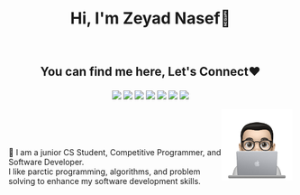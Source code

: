 <h1 align="center">Hi, I'm Zeyad Nasef👋</h1>
<br>
<h2><p align="center">You can find me here, Let's Connect❤️</p></h3>

<p align="center">
    <a href="https://www.linkedin.com/in/zeyad-nasef-aa0a49201/"><img src="https://img.shields.io/badge/Linkedin-0b66c3?style=flat&logo=linkedin&logoColor=white"/></a>
    <a href="https://www.youtube.com/channel/UC94a6pdBcAII8N6FOpV390Q"><img src="https://img.shields.io/badge/Youtube-ff0000?style=flat&logo=youtube&logoColor=white"/></a>
    <a href="https://codeforces.com/profile/Zeyad_Nasef/"><img src="https://img.shields.io/badge/Codeforces-14bc4f?style=flat&logo=Codeforces&logoColor=white"/></a>
    <a href="https://leetcode.com/zeyadnasef85/"><img src="https://img.shields.io/badge/LeetCode-000000?style=flat&logo=leetcode&logoColor=yellow"/></a>
    <a href="https://t.me/Zeyad_Nasef"><img src="https://img.shields.io/badge/Telegram-1a8ad5?style=flat&logo=Telegram&logoColor=white"/></a>
    <a href="mailto:zeyadnasef85@gmail.com"><img src="https://img.shields.io/badge/Gmail-e34033?style=flat&logo=Gmail&logoColor=white"/></a>
    <a href="https://www.facebook.com/zeiad.nasef/"><img src="https://img.shields.io/badge/facebook-3982e4?style=flat&logo=facebook&logoColor=white"/></a>
  </p>

 <img src = "profile-img.png" align = "right" width = "25%">
 <br><br><br><br>
🔭 I am a junior CS Student, Competitive Programmer, and Software Developer.<br>
I like parctic programming, algorithms, and problem solving to enhance my software development skills.

